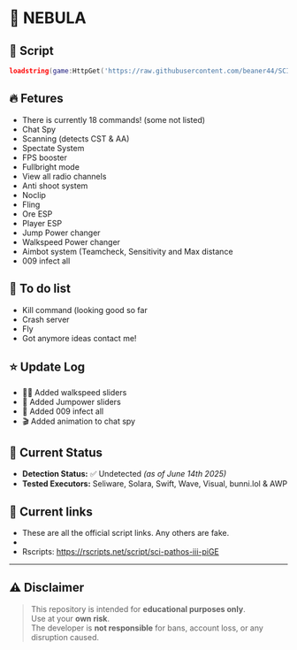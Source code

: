 # 🌌 NEBULA

## 🔋 Script
```lua
loadstring(game:HttpGet('https://raw.githubusercontent.com/beaner44/SCI-pathos-III/refs/heads/main/main.lua'))()
```

## 🔥 Fetures
- There is currently 18 commands! (some not listed)
- Chat Spy
- Scanning (detects CST & AA)
- Spectate System
- FPS booster
- Fullbright mode
- View all radio channels
- Anti shoot system
- Noclip
- Fling
- Ore ESP
- Player ESP
- Jump Power changer
- Walkspeed Power changer
- Aimbot system (Teamcheck, Sensitivity and Max distance
- 009 infect all

## 📆 To do list
- Kill command (looking good so far
- Crash server
- Fly
- Got anymore ideas contact me!

## ⭐ Update Log
- 🏃‍♀️ Added walkspeed sliders
- 🦘 Added Jumpower sliders  
- 🦠 Added 009 infect all
- 🎬 Added animation to chat spy


## 📅 Current Status
- **Detection Status:** ✅ Undetected *(as of June 14th 2025)*  
- **Tested Executors:** Seliware, Solara, Swift, Wave, Visual, bunni.lol & AWP

## 📜 Current links
- These are all the official script links. Any others are fake.
-
-  Rscripts: https://rscripts.net/script/sci-pathos-iii-piGE

---

## ⚠️ Disclaimer
> This repository is intended for **educational purposes only**.  
> Use at your **own risk**.  
> The developer is **not responsible** for bans, account loss, or any disruption caused.
